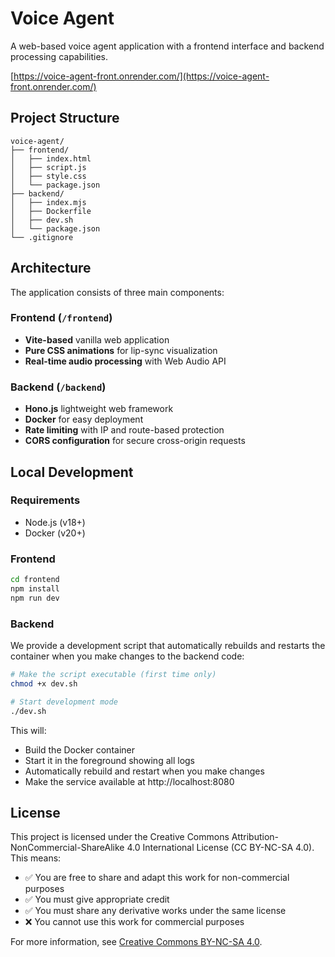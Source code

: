 # Voice Agent

A web-based voice agent application with a frontend interface and backend processing capabilities.

[https://voice-agent-front.onrender.com/](https://voice-agent-front.onrender.com/)

## Project Structure

```
voice-agent/
├── frontend/
│   ├── index.html
│   ├── script.js
│   ├── style.css
│   └── package.json
├── backend/
│   ├── index.mjs
│   ├── Dockerfile
│   ├── dev.sh
│   └── package.json
└── .gitignore
```

## Architecture

The application consists of three main components:

### Frontend (`/frontend`)
- **Vite-based** vanilla web application
- **Pure CSS animations** for lip-sync visualization
- **Real-time audio processing** with Web Audio API

### Backend (`/backend`)
- **Hono.js** lightweight web framework
- **Docker** for easy deployment
- **Rate limiting** with IP and route-based protection
- **CORS configuration** for secure cross-origin requests

## Local Development

### Requirements

- Node.js (v18+)
- Docker (v20+)

### Frontend
```bash
cd frontend
npm install
npm run dev
```

### Backend

We provide a development script that automatically rebuilds and restarts the container when you make changes to the backend code:

```bash
# Make the script executable (first time only)
chmod +x dev.sh

# Start development mode
./dev.sh
```

This will:
- Build the Docker container
- Start it in the foreground showing all logs
- Automatically rebuild and restart when you make changes
- Make the service available at http://localhost:8080

## License

This project is licensed under the Creative Commons Attribution-NonCommercial-ShareAlike 4.0 International License (CC BY-NC-SA 4.0). This means:

- ✅ You are free to share and adapt this work for non-commercial purposes
- ✅ You must give appropriate credit
- ✅ You must share any derivative works under the same license
- ❌ You cannot use this work for commercial purposes

For more information, see [Creative Commons BY-NC-SA 4.0](https://creativecommons.org/licenses/by-nc-sa/4.0/).
